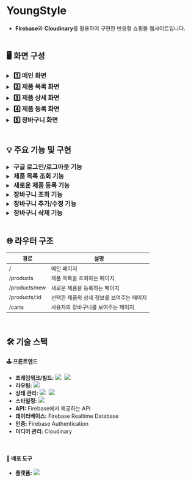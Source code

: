 # YoungStyle
- **Firebase**와 **Cloudinary**를 활용하여 구현한 반응형 쇼핑몰 웹사이트입니다.
<br/><br/>

## 🖥 화면 구성
<details>
 <summary><h3 style="display:inline; margin-left:4px">1️⃣ 메인 화면</h3></summary>
 <h4>로그인</h4>
 <img src=".github/assets/main-login.png" />
 <h4>로그아웃</h4>
 <img src=".github/assets/main-logout.png" />
</details>

<details>
 <summary><h3 style="display:inline; margin-left:4px">2️⃣ 제품 목록 화면</h3></summary>
 <img src=".github/assets/product.png" />
</details>

<details>
 <summary><h3 style="display:inline; margin-left:4px">3️⃣ 제품 상세 화면</h3></summary>
 <img src=".github/assets/product-detail.png" />
</details>

<details>
 <summary><h3 style="display:inline; margin-left:4px">4️⃣ 제품 등록 화면</h3></summary>
 <img src=".github/assets/new-product.png" />
</details>

<details>
 <summary><h3 style="display:inline; margin-left:4px">5️⃣ 장바구니 화면</h3></summary>
 <img src=".github/assets/my-cart.png" />
</details>
<br/>

## 💡 주요 기능 및 구현
<details>
 <summary><h3 style="display:inline; margin-left:4px">구글 로그인/로그아웃 기능</h3></summary>
 
- **Firebase Authentication**의 GoogleAuthProvider를 사용하여 팝업 기반 구글 로그인 및 로그아웃 기능 구현
- `prompt: 'select_account'` 옵션으로 계정 선택 화면 제공
</details>

<details>
 <summary><h3 style="display:inline; margin-left:4px">제품 목록 조회 기능</h3></summary>
 
- **Firebase Realtime Database**에서 `products` 데이터 조회
- 존재하는 경우 배열 형태로 변환 후 반환
</details>

<details>
 <summary><h3 style="display:inline; margin-left:4px">새로운 제품 등록 기능</h3></summary>
 
- 고유 ID(`uuid`)를 생성하여 제품 식별
- 이미지 파일은 Cloudinary에 업로드 후 URL 저장
- 가격 데이터는 숫자형으로 변환, 옵션은 배열로 변환하여 저장
</details>

<details>
 <summary><h3 style="display:inline; margin-left:4px">장바구니 조회 기능</h3></summary>
 
- 사용자별 장바구니 데이터를 **Firebase Realtime Database**에서 `carts` 데이터 조회
- 빈 경우 빈 배열을 반환하여 예외 처리
</details>

<details>
 <summary><h3 style="display:inline; margin-left:4px">장바구니 추가/수정 기능</h3></summary>
 
- 사용자 장바구니에 새로운 제품 추가 또는 기존 제품 정보 업데이트
- 데이터 저장 경로: `carts/{userId}/{productId}`
</details>

<details>
 <summary><h3 style="display:inline; margin-left:4px">장바구니 삭제 기능</h3></summary>
 
- 사용자 장바구니에서 특정 제품 데이터 삭제
- 데이터 삭제 경로: `carts/{userId}/{productId}`
</details>
<br/>

## 🌐 라우터 구조
<table>
    <thead>
      <tr>
        <th>경로</th>
        <th>설명</th>
      </tr>
    </thead>
    <tbody>
     <tr>
        <td>/</td>
        <td>메인 페이지</td>
      </tr>
      <tr>
        <td>/products</td>
        <td>제품 목록을 조회하는 페이지</td>
      </tr>
      <tr>
        <td>/products/new</td>
        <td>새로운 제품을 등록하는 페이지</td>
      </tr>
     <tr>
        <td>/products/:id</td>
        <td>선택한 제품의 상세 정보를 보여주는 페이지</td>
      </tr>
     <tr>
        <td>/carts</td>
        <td>사용자의 장바구니를 보여주는 페이지</td>
      </tr>
    </tbody>
  </table>
  <br/>

## 🛠 기술 스택
#### 🕹 프론트엔드
- **프레임워크/빌드:**
  <img src="https://img.shields.io/badge/React-%2320232a.svg?style=flat-square&logo=react&logoColor=%2361DAFB" />&nbsp;
  <img src="https://img.shields.io/badge/Vite-%23646CFF.svg?style=flat-square&logo=vite&logoColor=white" />
- **라우팅:** <img src="https://img.shields.io/badge/React_Router-CA4245?style=flat-square&logo=react-router&logoColor=white" />
- **상태 관리:**
  <img src="https://img.shields.io/badge/Context_API-000000?style=flat-square&logoColor=white" />&nbsp;
  <img src="https://img.shields.io/badge/-React%20Query-FF4154?style=flat-square&logo=react%20query&logoColor=white" />
- **스타일링:** <img src="https://img.shields.io/badge/Tailwind_CSS-%2338B2AC.svg?style=flat-square&logo=tailwind-css&logoColor=white" />
- **API:** Firebase에서 제공하는 API
- **데이터베이스:** Firebase Realtime Database
- **인증:** Firebase Authentication
- **미디어 관리:** Cloudinary
<br/>

#### 🚀 배포 도구
- **플랫폼:**
  <img src="https://img.shields.io/badge/Netlify-%23000000.svg?style=flat-square&logo=netlify&logoColor=#00C7B7">
<br/>

